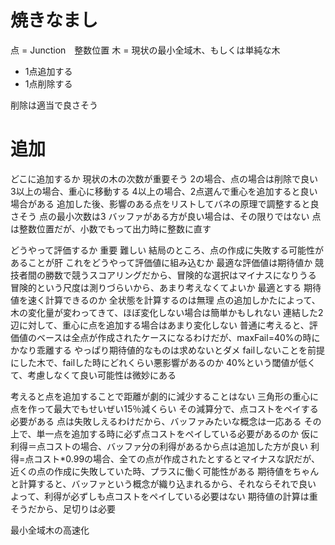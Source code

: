 
# 焼きなまし

点 = Junction　整数位置
木 = 現状の最小全域木、もしくは単純な木

- 1点追加する
- 1点削除する

削除は適当で良さそう

# 追加

どこに追加するか
    現状の木の次数が重要そう
        2の場合、点の場合は削除で良い
        3以上の場合、重心に移動する
        4以上の場合、2点選んで重心を追加すると良い場合がある
            追加した後、影響のある点をリストしてバネの原理で調整すると良さそう
    点の最小次数は3
        バッファがある方が良い場合は、その限りではない
    点は整数位置だが、小数でもって出力時に整数に直す

どうやって評価するか
    重要
    難しい
    結局のところ、点の作成に失敗する可能性があることが肝
        これをどうやって評価値に組み込むか
    最適な評価値は期待値か
        競技者間の勝数で競うスコアリングだから、冒険的な選択はマイナスになりうる
            冒険的という尺度は測りづらいから、あまり考えなくてよいか
        最適とする
        期待値を速く計算できるのか
            全状態を計算するのは無理
            点の追加しかたによって、木の変化量が変わってきて、ほぼ変化しない場合は簡単かもしれない
                連結した2辺に対して、重心に点を追加する場合はあまり変化しない
    普通に考えると、評価値のベースは全点が作成されたケースになるわけだが、maxFail=40%の時にかなり乖離する
        やっぱり期待値的なものは求めないとダメ
            failしないことを前提にした木で、failした時にどれくらい悪影響があるのか
        40%という閾値が低くて、考慮しなくて良い可能性は微妙にある

考えると点を追加することで距離が劇的に減少することはない
    三角形の重心に点を作って最大でもせいぜい15％減くらい
        その減算分で、点コストをペイする必要がある
    点は失敗しえるわけだから、バッファみたいな概念は一応ある
        その上で、単一点を追加する時に必ず点コストをペイしている必要があるのか
            仮に利得＝点コストの場合、バッファ分の利得があるから点は追加した方が良い
            利得=点コスト*0.99の場合、全ての点が作成されたとするとマイナスな訳だが、近くの点の作成に失敗していた時、プラスに働く可能性がある
        期待値をちゃんと計算すると、バッファという概念が織り込まれるから、それならそれで良い
            よって、利得が必ずしも点コストをペイしている必要はない
                期待値の計算は重そうだから、足切りは必要

最小全域木の高速化
